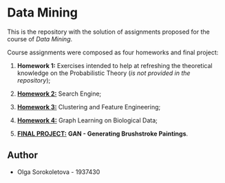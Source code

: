 # Data Mining

This is the repository with the solution of assignments proposed for the course of *Data Mining*.

Course assignments were composed as four homeworks and final project:
1. **Homework 1:** Exercises intended to help at refreshing the theoretical knowledge on the Probabilistic Theory (*is not provided in the repository*); 

2. [**Homework 2:**](https://github.com/olga-sorokoletova/Data-Mining/tree/main/Homework%202) Search Engine;
3. [**Homework 3:**](https://github.com/olga-sorokoletova/Data-Mining/tree/main/Homework%203) Clustering and Feature Engineering;
4. [**Homework 4:**](https://github.com/olga-sorokoletova/Data-Mining/tree/main/Homework%204) Graph Learning on Biological Data;
5. [**FINAL PROJECT:**](https://github.com/olga-sorokoletova/Data-Mining/tree/main/Project) **GAN - Generating Brushstroke Paintings**.

## Author
- Olga Sorokoletova - 1937430
